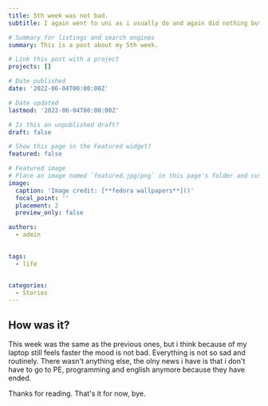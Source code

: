 ```yaml
---
title: 5th week was not bad.
subtitle: I again went to uni as i usually do and again did nothing but homework at home.

# Summary for listings and search engines
summary: This is a post about my 5th week.

# Link this post with a project
projects: []

# Date published
date: '2022-06-04T00:00:00Z'

# Date updated
lastmod: '2022-06-04T00:00:00Z'

# Is this an unpublished draft?
draft: false

# Show this page in the Featured widget?
featured: false

# Featured image
# Place an image named `featured.jpg/png` in this page's folder and customize its options here.
image:
  caption: 'Image credit: [**fedora wallpapers**]()'
  focal_point: ''
  placement: 2
  preview_only: false

authors:
  - admin
  

tags:
  - life


categories:
  - Stories
---
```


## How was it?

This week was the same as the previous ones, but i think because of my laptop still feels faster the mood is not bad. Everything is not so sad and routinely. There wasn't anything else, the olny news i have is that i don't have to go to PE, programming and english anymore because they have ended.

Thanks for reading. That's it for now, bye.

